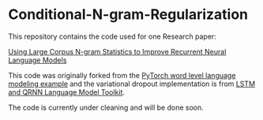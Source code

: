 # Conditional-N-gram-Regularization

This repository contains the code used for one Research paper:

[Using Large Corpus N-gram Statistics to Improve Recurrent Neural Language Models](https://www.aclweb.org/anthology/papers/N/N19/N19-1330/)

This code was originally forked from the [PyTorch word level language modeling example](https://github.com/pytorch/examples/tree/master/word_language_model) and the variational dropout implementation is from [LSTM and QRNN Language Model Toolkit](https://github.com/salesforce/awd-lstm-lm).

The code is currently under cleaning and will be done soon.

